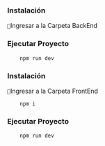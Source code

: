 ### Instalación
`📝`Ingresar a la Carpeta BackEnd
### Ejecutar Proyecto
```shell
    npm run dev
```
### Instalación
`📝`Ingresar a la Carpeta FrontEnd
```shell
    npm i
```
### Ejecutar Proyecto
```shell
    npm run dev
```